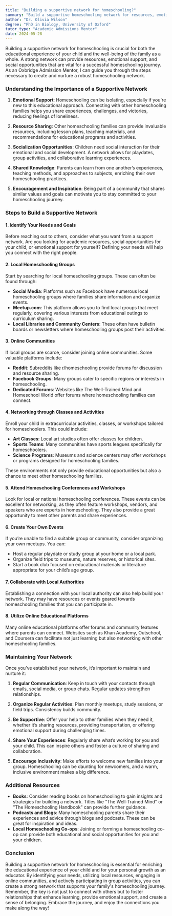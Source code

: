 ```yaml
---
title: "Building a supportive network for homeschooling?"
summary: "Build a supportive homeschooling network for resources, emotional support, and social opportunities to enhance your family's educational experience."
author: "Dr. Olivia Wilson"
degree: "PhD in Biology, University of Oxford"
tutor_type: "Academic Admissions Mentor"
date: 2024-05-28
---
```


Building a supportive network for homeschooling is crucial for both the educational experience of your child and the well-being of the family as a whole. A strong network can provide resources, emotional support, and social opportunities that are vital for a successful homeschooling journey. As an Oxbridge Admission Mentor, I can guide you through the steps necessary to create and nurture a robust homeschooling network. 

### Understanding the Importance of a Supportive Network

1. **Emotional Support**: Homeschooling can be isolating, especially if you're new to this educational approach. Connecting with other homeschooling families helps you share experiences, challenges, and victories, reducing feelings of loneliness.

2. **Resource Sharing**: Other homeschooling families can provide invaluable resources, including lesson plans, teaching materials, and recommendations for educational programs and activities.

3. **Socialization Opportunities**: Children need social interaction for their emotional and social development. A network allows for playdates, group activities, and collaborative learning experiences.

4. **Shared Knowledge**: Parents can learn from one another’s experiences, teaching methods, and approaches to subjects, enriching their own homeschooling practices.

5. **Encouragement and Inspiration**: Being part of a community that shares similar values and goals can motivate you to stay committed to your homeschooling journey.

### Steps to Build a Supportive Network

#### 1. **Identify Your Needs and Goals**

Before reaching out to others, consider what you want from a support network. Are you looking for academic resources, social opportunities for your child, or emotional support for yourself? Defining your needs will help you connect with the right people.

#### 2. **Local Homeschooling Groups**

Start by searching for local homeschooling groups. These can often be found through:

- **Social Media**: Platforms such as Facebook have numerous local homeschooling groups where families share information and organize events.
- **Meetup.com**: This platform allows you to find local groups that meet regularly, covering various interests from educational outings to curriculum sharing.
- **Local Libraries and Community Centers**: These often have bulletin boards or newsletters where homeschooling groups post their activities.

#### 3. **Online Communities**

If local groups are scarce, consider joining online communities. Some valuable platforms include:

- **Reddit**: Subreddits like r/homeschooling provide forums for discussion and resource sharing.
- **Facebook Groups**: Many groups cater to specific regions or interests in homeschooling.
- **Dedicated Forums**: Websites like The Well-Trained Mind and Homeschool World offer forums where homeschooling families can connect.

#### 4. **Networking through Classes and Activities**

Enroll your child in extracurricular activities, classes, or workshops tailored for homeschoolers. This could include:

- **Art Classes**: Local art studios often offer classes for children.
- **Sports Teams**: Many communities have sports leagues specifically for homeschoolers.
- **Science Programs**: Museums and science centers may offer workshops or programs designed for homeschooling families.

These environments not only provide educational opportunities but also a chance to meet other homeschooling families.

#### 5. **Attend Homeschooling Conferences and Workshops**

Look for local or national homeschooling conferences. These events can be excellent for networking, as they often feature workshops, vendors, and speakers who are experts in homeschooling. They also provide a great opportunity to meet other parents and share experiences.

#### 6. **Create Your Own Events**

If you’re unable to find a suitable group or community, consider organizing your own meetups. You can:

- Host a regular playdate or study group at your home or a local park.
- Organize field trips to museums, nature reserves, or historical sites.
- Start a book club focused on educational materials or literature appropriate for your child’s age group.

#### 7. **Collaborate with Local Authorities**

Establishing a connection with your local authority can also help build your network. They may have resources or events geared towards homeschooling families that you can participate in.

#### 8. **Utilize Online Educational Platforms**

Many online educational platforms offer forums and community features where parents can connect. Websites such as Khan Academy, Outschool, and Coursera can facilitate not just learning but also networking with other homeschooling families.

### Maintaining Your Network

Once you’ve established your network, it’s important to maintain and nurture it:

1. **Regular Communication**: Keep in touch with your contacts through emails, social media, or group chats. Regular updates strengthen relationships.

2. **Organize Regular Activities**: Plan monthly meetups, study sessions, or field trips. Consistency builds community.

3. **Be Supportive**: Offer your help to other families when they need it, whether it’s sharing resources, providing transportation, or offering emotional support during challenging times.

4. **Share Your Experiences**: Regularly share what’s working for you and your child. This can inspire others and foster a culture of sharing and collaboration.

5. **Encourage Inclusivity**: Make efforts to welcome new families into your group. Homeschooling can be daunting for newcomers, and a warm, inclusive environment makes a big difference.

### Additional Resources

- **Books**: Consider reading books on homeschooling to gain insights and strategies for building a network. Titles like "The Well-Trained Mind" or "The Homeschooling Handbook" can provide further guidance.
- **Podcasts and Blogs**: Many homeschooling parents share their experiences and advice through blogs and podcasts. These can be great for inspiration and ideas.
- **Local Homeschooling Co-ops**: Joining or forming a homeschooling co-op can provide both educational and social opportunities for you and your children.

### Conclusion

Building a supportive network for homeschooling is essential for enriching the educational experience of your child and for your personal growth as an educator. By identifying your needs, utilizing local resources, engaging in online communities, and actively participating in group activities, you can create a strong network that supports your family's homeschooling journey. Remember, the key is not just to connect with others but to foster relationships that enhance learning, provide emotional support, and create a sense of belonging. Embrace the journey, and enjoy the connections you make along the way!
    